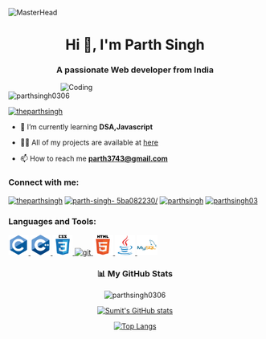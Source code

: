 ![MasterHead](https://img.freepik.com/free-vector/hand-drawn-web-developers_23-2148819604.jpg?w=2000)
<h1 align="center">Hi 👋, I'm Parth Singh</h1>
<h3 align="center">A passionate Web developer from India</h3>
<img align="right" alt="Coding" width="400" src="https://cdn.dribbble.com/users/1162077/screenshots/3848914/programmer.gif">

<p align="left"> <img src="https://komarev.com/ghpvc/?username=parthsingh0306&label=Profile%20views&color=0e75b6&style=flat" alt="parthsingh0306" /> </p>

<p align="left"> <a href="https://twitter.com/theparthsingh" target="blank"><img src="https://img.shields.io/twitter/follow/theparthsingh?logo=twitter&style=for-the-badge" alt="theparthsingh" /></a> </p>

- 🌱 I’m currently learning **DSA,Javascript**

- 👨‍💻 All of my projects are available at [here](https://github.com/ParthSingh0306?tab=repositories)

- 📫 How to reach me **parth3743@gmail.com**

<h3 align="left">Connect with me:</h3>
<p align="left">
<a href="https://twitter.com/theparthsingh" target="blank"><img align="center" src="https://raw.githubusercontent.com/rahuldkjain/github-profile-readme-generator/master/src/images/icons/Social/twitter.svg" alt="theparthsingh" height="30" width="40" /></a>
<a href="https://linkedin.com/in/parth-singh- 5ba082230/" target="blank"><img align="center" src="https://raw.githubusercontent.com/rahuldkjain/github-profile-readme-generator/master/src/images/icons/Social/linked-in-alt.svg" alt="parth-singh- 5ba082230/" height="30" width="40" /></a>
<a href="https://www.leetcode.com/parthsingh" target="blank"><img align="center" src="https://raw.githubusercontent.com/rahuldkjain/github-profile-readme-generator/master/src/images/icons/Social/leet-code.svg" alt="parthsingh" height="30" width="40" /></a>
<a href="https://auth.geeksforgeeks.org/user/parthsingh03" target="blank"><img align="center" src="https://raw.githubusercontent.com/rahuldkjain/github-profile-readme-generator/master/src/images/icons/Social/geeks-for-geeks.svg" alt="parthsingh03" height="30" width="40" /></a>
</p>

<h3 align="left">Languages and Tools:</h3>
<p align="left"> <a href="https://www.cprogramming.com/" target="_blank" rel="noreferrer"> <img src="https://raw.githubusercontent.com/devicons/devicon/master/icons/c/c-original.svg" alt="c" width="40" height="40"/> </a> <a href="https://www.w3schools.com/cpp/" target="_blank" rel="noreferrer"> <img src="https://raw.githubusercontent.com/devicons/devicon/master/icons/cplusplus/cplusplus-original.svg" alt="cplusplus" width="40" height="40"/> </a> <a href="https://www.w3schools.com/css/" target="_blank" rel="noreferrer"> <img src="https://raw.githubusercontent.com/devicons/devicon/master/icons/css3/css3-original-wordmark.svg" alt="css3" width="40" height="40"/> </a> <a href="https://git-scm.com/" target="_blank" rel="noreferrer"> <img src="https://www.vectorlogo.zone/logos/git-scm/git-scm-icon.svg" alt="git" width="40" height="40"/> </a> <a href="https://www.w3.org/html/" target="_blank" rel="noreferrer"> <img src="https://raw.githubusercontent.com/devicons/devicon/master/icons/html5/html5-original-wordmark.svg" alt="html5" width="40" height="40"/> </a> <a href="https://www.java.com" target="_blank" rel="noreferrer"> <img src="https://raw.githubusercontent.com/devicons/devicon/master/icons/java/java-original.svg" alt="java" width="40" height="40"/> </a> <a href="https://www.mysql.com/" target="_blank" rel="noreferrer"> <img src="https://raw.githubusercontent.com/devicons/devicon/master/icons/mysql/mysql-original-wordmark.svg" alt="mysql" width="40" height="40"/> </a> </p>

<!-- <p><img align="left" src="https://github-readme-stats.vercel.app/api/top-langs?username=parthsingh0306&show_icons=true&locale=en&layout=compact" alt="parthsingh0306" /></p>

<p>&nbsp;<img align="center" src="https://github-readme-stats.vercel.app/api?username=parthsingh0306&show_icons=true&locale=en" alt="parthsingh0306" /></p>

<p><img align="center" src="https://github-readme-streak-stats.herokuapp.com/?user=parthsingh0306&" alt="parthsingh0306" /></p> -->

<h3 align="center"> 📊 My GitHub Stats  </h3>

<p align="center"><img align="center" src="https://github-readme-streak-stats.herokuapp.com/?user=parthsingh0306&" alt="parthsingh0306" /></p>

<span align="center">
  
<div align="center">
  
  [![Sumit's GitHub stats](https://github-readme-stats.vercel.app/api?username=ParthSingh0306&custom_title=My%20Github%20Stat's&show_icons=true&theme=dracula&border_radius=10&hide_border=true&bg_color=15,0d1117,1a1b26)](https://github.com/anuraghazra/github-readme-stats)
  
</div>
  
<div align = "center"> 
  
  [![Top Langs](https://github-readme-stats.vercel.app/api/top-langs/?username=ParthSingh0306&hide=GLSL&theme=dracula&hide_border=true&border_radius=10&bg_color=15,0d1117,1a1b26&show_icons=true&layout=compact)](https://github.com/anuraghazra/github-readme-stats)

</div>
